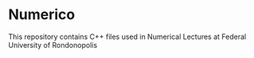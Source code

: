 # Numerico
This repository contains C++ files used in Numerical Lectures at Federal University of Rondonopolis
